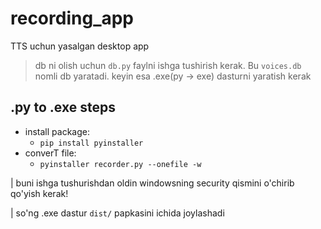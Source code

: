 # recording_app
TTS uchun yasalgan desktop app

> db ni olish uchun `db.py` faylni ishga tushirish kerak. Bu `voices.db` nomli db yaratadi. keyin esa .exe(py -> exe) dasturni yaratish kerak


## .py to .exe steps
- install package:
  - `pip install pyinstaller`
- converT file: 
  - `pyinstaller recorder.py --onefile -w`

| buni ishga tushurishdan oldin windowsning security qismini o'chirib qo'yish kerak!

| so'ng .exe dastur `dist/` papkasini ichida joylashadi
